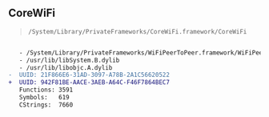 ## CoreWiFi

> `/System/Library/PrivateFrameworks/CoreWiFi.framework/CoreWiFi`

```diff

   - /System/Library/PrivateFrameworks/WiFiPeerToPeer.framework/WiFiPeerToPeer
   - /usr/lib/libSystem.B.dylib
   - /usr/lib/libobjc.A.dylib
-  UUID: 21F866E6-31AD-3097-A78B-2A1C56620522
+  UUID: 942F81BE-AACE-3AEB-A64C-F46F7864BEC7
   Functions: 3591
   Symbols:   619
   CStrings:  7660

```

